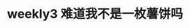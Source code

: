 ---
title: weekly3 难道我不是一枚薯饼吗
createTime: 2025/10/22 16:47:51
permalink: /blog/weekly3 难道我不是一枚薯饼吗/
---